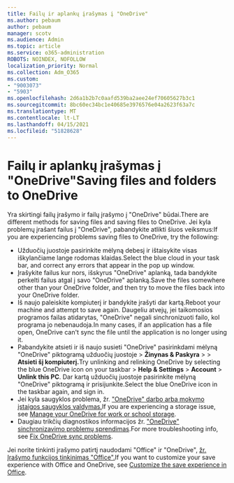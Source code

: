 ```yaml
---
title: Failų ir aplankų įrašymas į "OneDrive"
ms.author: pebaum
author: pebaum
manager: scotv
ms.audience: Admin
ms.topic: article
ms.service: o365-administration
ROBOTS: NOINDEX, NOFOLLOW
localization_priority: Normal
ms.collection: Adm_O365
ms.custom:
- "9003073"
- "5903"
ms.openlocfilehash: 2d6a1b2b7c0aafd539ba2aee24ef70605627b3c1
ms.sourcegitcommit: 8bc60ec34bc1e40685e3976576e04a2623f63a7c
ms.translationtype: MT
ms.contentlocale: lt-LT
ms.lasthandoff: 04/15/2021
ms.locfileid: "51828628"
---
```

# <a name="saving-files-and-folders-to-onedrive"></a><span data-ttu-id="2ef57-102">Failų ir aplankų įrašymas į "OneDrive"</span><span class="sxs-lookup"><span data-stu-id="2ef57-102">Saving files and folders to OneDrive</span></span>

<span data-ttu-id="2ef57-103">Yra skirtingi failų įrašymo ir failų įrašymo į "OneDrive" būdai.</span><span class="sxs-lookup"><span data-stu-id="2ef57-103">There are different methods for saving files and saving files to OneDrive.</span></span> <span data-ttu-id="2ef57-104">Jei kyla problemų įrašant failus į "OneDrive", pabandykite atlikti šiuos veiksmus:</span><span class="sxs-lookup"><span data-stu-id="2ef57-104">If you are experiencing problems saving files to OneDrive, try the following:</span></span>

- <span data-ttu-id="2ef57-105">Užduočių juostoje pasirinkite mėlyną debesį ir ištaisykite visas iškylančiame lange rodomas klaidas.</span><span class="sxs-lookup"><span data-stu-id="2ef57-105">Select the blue cloud in your task bar, and correct any errors that appear in the pop up window.</span></span>
- <span data-ttu-id="2ef57-106">Įrašykite failus kur nors, išskyrus "OneDrive" aplanką, tada bandykite perkelti failus atgal į savo "OneDrive" aplanką.</span><span class="sxs-lookup"><span data-stu-id="2ef57-106">Save the files somewhere other than your OneDrive folder, and then try to move the files back into your OneDrive folder.</span></span>
- <span data-ttu-id="2ef57-107">Iš naujo paleiskite kompiuterį ir bandykite įrašyti dar kartą.</span><span class="sxs-lookup"><span data-stu-id="2ef57-107">Reboot your machine and attempt to save again.</span></span> <span data-ttu-id="2ef57-108">Daugeliu atvejų, jei taikomosios programos failas atidarytas, "OneDrive" negali sinchronizuoti failo, kol programa jo nebenaudoja.</span><span class="sxs-lookup"><span data-stu-id="2ef57-108">In many cases, if an application has a file open, OneDrive can't sync the file until the application is no longer using it.</span></span>    
- <span data-ttu-id="2ef57-109">Pabandykite atsieti ir iš naujo susieti "OneDrive" pasirinkdami mėlyną "OneDrive" piktogramą užduočių juostoje > **Žinynas & Paskyra**  >    >  **Atsieti šį kompiuterį.**</span><span class="sxs-lookup"><span data-stu-id="2ef57-109">Try unlinking and relinking OneDrive by selecting the blue OneDrive icon on your taskbar > **Help & Settings** > **Account** > **Unlink this PC**.</span></span> <span data-ttu-id="2ef57-110">Dar kartą užduočių juostoje pasirinkite mėlyną "OneDrive" piktogramą ir prisijunkite.</span><span class="sxs-lookup"><span data-stu-id="2ef57-110">Select the blue OneDrive icon in the taskbar again, and sign in.</span></span>
- <span data-ttu-id="2ef57-111">Jei kyla saugyklos problema, žr. ["OneDrive" darbo arba mokymo įstaigos saugyklos valdymas.](https://support.microsoft.com/office/manage-your-onedrive-for-work-or-school-storage-31519161-059c-4764-b6f8-f5cd29f7fe68)</span><span class="sxs-lookup"><span data-stu-id="2ef57-111">If you are experiencing a storage issue, see [Manage your OneDrive for work or school storage](https://support.microsoft.com/office/manage-your-onedrive-for-work-or-school-storage-31519161-059c-4764-b6f8-f5cd29f7fe68).</span></span>
- <span data-ttu-id="2ef57-112">Daugiau trikčių diagnostikos informacijos žr. ["OneDrive" sinchronizavimo problemų sprendimas](https://docs.microsoft.com/alchemyinsights/fix-onedrive-sync-issues).</span><span class="sxs-lookup"><span data-stu-id="2ef57-112">For more troubleshooting info, see [Fix OneDrive sync problems](https://docs.microsoft.com/alchemyinsights/fix-onedrive-sync-issues).</span></span>  

<span data-ttu-id="2ef57-113">Jei norite tinkinti įrašymo patirtį naudodami "Office" ir "OneDrive", [žr. Įrašymo funkcijos tinkinimas "Office".](https://support.microsoft.com/office/customize-the-save-experience-in-office-786200a7-f5f2-4d26-a3ae-b78c60dd5d3b)</span><span class="sxs-lookup"><span data-stu-id="2ef57-113">If you want to customize your save experience with Office and OneDrive, see [Customize the save experience in Office](https://support.microsoft.com/office/customize-the-save-experience-in-office-786200a7-f5f2-4d26-a3ae-b78c60dd5d3b).</span></span>
